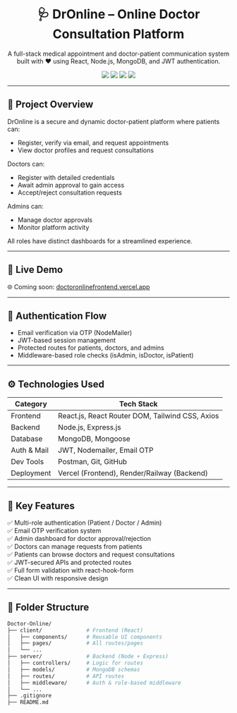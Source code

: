 <h1 align="center">🩺 DrOnline – Online Doctor Consultation Platform</h1>

<p align="center">
  A full-stack medical appointment and doctor-patient communication system built with ❤️ using React, Node.js, MongoDB, and JWT authentication.
</p>

<p align="center">
  <img src="https://img.shields.io/badge/Frontend-React-blue?style=flat-square" />
  <img src="https://img.shields.io/badge/Backend-Node.js-green?style=flat-square" />
  <img src="https://img.shields.io/badge/Database-MongoDB-brightgreen?style=flat-square" />
  <img src="https://img.shields.io/badge/Deployed%20on-Vercel-%23000000?style=flat-square" />
</p>

---

## 🌟 Project Overview

DrOnline is a secure and dynamic doctor-patient platform where patients can:
- Register, verify via email, and request appointments
- View doctor profiles and request consultations

Doctors can:
- Register with detailed credentials
- Await admin approval to gain access
- Accept/reject consultation requests

Admins can:
- Manage doctor approvals
- Monitor platform activity

All roles have distinct dashboards for a streamlined experience.

---

## 🚀 Live Demo

🌐 Coming soon: [doctoronlinefrontend.vercel.app](doctoronlinefrontend.vercel.app)

---

## 🔐 Authentication Flow

- Email verification via OTP (NodeMailer)
- JWT-based session management
- Protected routes for patients, doctors, and admins
- Middleware-based role checks (isAdmin, isDoctor, isPatient)

---

## ⚙️ Technologies Used

| Category     | Tech Stack                                         |
|--------------|----------------------------------------------------|
| Frontend     | React.js, React Router DOM, Tailwind CSS, Axios   |
| Backend      | Node.js, Express.js                                |
| Database     | MongoDB, Mongoose                                  |
| Auth & Mail  | JWT, Nodemailer, Email OTP                         |
| Dev Tools    | Postman, Git, GitHub                               |
| Deployment   | Vercel (Frontend), Render/Railway (Backend)        |

---

## 🧠 Key Features

✅ Multi-role authentication (Patient / Doctor / Admin)  
✅ Email OTP verification system  
✅ Admin dashboard for doctor approval/rejection  
✅ Doctors can manage requests from patients  
✅ Patients can browse doctors and request consultations  
✅ JWT-secured APIs and protected routes  
✅ Full form validation with react-hook-form  
✅ Clean UI with responsive design  

---

## 📁 Folder Structure

```bash
Doctor-Online/
├── client/              # Frontend (React)
│   ├── components/      # Reusable UI components
│   ├── pages/           # All routes/pages
│   └── ...
├── server/              # Backend (Node + Express)
│   ├── controllers/     # Logic for routes
│   ├── models/          # MongoDB schemas
│   ├── routes/          # API routes
│   ├── middleware/      # Auth & role-based middleware
│   └── ...
├── .gitignore
├── README.md
